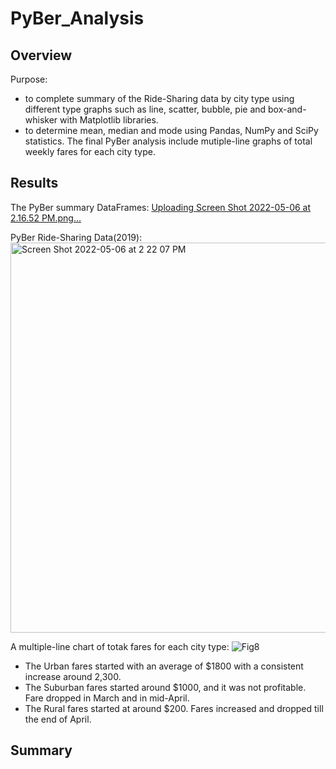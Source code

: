 # PyBer_Analysis

## Overview 

Purpose:  
* to complete summary of the Ride-Sharing data by city type using different type graphs such as line, scatter, bubble, pie and box-and-whisker with Matplotlib libraries. 
* to determine mean, median and mode using Pandas, NumPy and SciPy statistics.
The final PyBer analysis include mutiple-line graphs of total weekly fares for each city type.

## Results

The PyBer summary DataFrames:
[Uploading Screen Shot 2022-05-06 at 2.16.52 PM.png…]()

PyBer Ride-Sharing Data(2019):
<img width="624" alt="Screen Shot 2022-05-06 at 2 22 07 PM" src="https://user-images.githubusercontent.com/102835776/167218195-30de641b-1096-4844-823d-b801c76b4cd8.png">

A multiple-line chart of totak fares for each city type:
![Fig8](https://user-images.githubusercontent.com/102835776/167217764-0dbb319f-fbba-4c46-a93c-6dd1d92f7b10.png)

* The Urban fares started with an average of $1800 with a consistent increase around 2,300.
* The Suburban fares started around $1000, and it was not profitable. Fare dropped in March and in mid-April.
* The Rural fares started at around $200. Fares increased and dropped till the end of April.

## Summary

